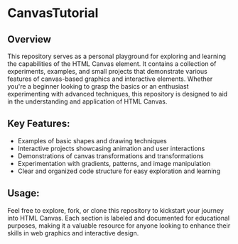 # CanvasTutorial
## Overview
This repository serves as a personal playground for exploring and learning the capabilities of the HTML Canvas element. It contains a collection of experiments, examples, and small projects that demonstrate various features of canvas-based graphics and interactive elements. Whether you're a beginner looking to grasp the basics or an enthusiast experimenting with advanced techniques, this repository is designed to aid in the understanding and application of HTML Canvas.

## Key Features:
- Examples of basic shapes and drawing techniques
- Interactive projects showcasing animation and user interactions
- Demonstrations of canvas transformations and transformations
- Experimentation with gradients, patterns, and image manipulation
- Clear and organized code structure for easy exploration and learning

## Usage:
Feel free to explore, fork, or clone this repository to kickstart your journey into HTML Canvas. Each section is labeled and documented for educational purposes, making it a valuable resource for anyone looking to enhance their skills in web graphics and interactive design.
